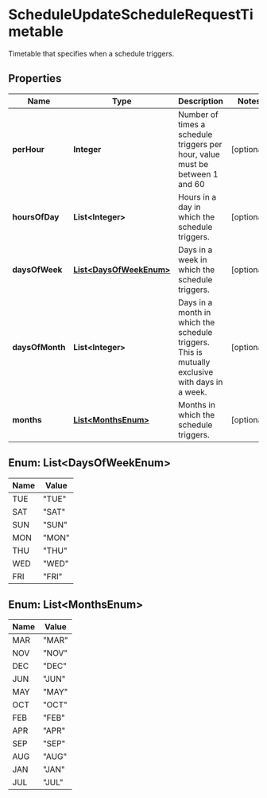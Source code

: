 

# ScheduleUpdateScheduleRequestTimetable

Timetable that specifies when a schedule triggers.

## Properties

| Name | Type | Description | Notes |
|------------ | ------------- | ------------- | -------------|
|**perHour** | **Integer** | Number of times a schedule triggers per hour, value must be between 1 and 60 |  [optional] |
|**hoursOfDay** | **List&lt;Integer&gt;** | Hours in a day in which the schedule triggers. |  [optional] |
|**daysOfWeek** | [**List&lt;DaysOfWeekEnum&gt;**](#List&lt;DaysOfWeekEnum&gt;) | Days in a week in which the schedule triggers. |  [optional] |
|**daysOfMonth** | **List&lt;Integer&gt;** | Days in a month in which the schedule triggers. This is mutually exclusive with days in a week. |  [optional] |
|**months** | [**List&lt;MonthsEnum&gt;**](#List&lt;MonthsEnum&gt;) | Months in which the schedule triggers. |  [optional] |



## Enum: List&lt;DaysOfWeekEnum&gt;

| Name | Value |
|---- | -----|
| TUE | &quot;TUE&quot; |
| SAT | &quot;SAT&quot; |
| SUN | &quot;SUN&quot; |
| MON | &quot;MON&quot; |
| THU | &quot;THU&quot; |
| WED | &quot;WED&quot; |
| FRI | &quot;FRI&quot; |



## Enum: List&lt;MonthsEnum&gt;

| Name | Value |
|---- | -----|
| MAR | &quot;MAR&quot; |
| NOV | &quot;NOV&quot; |
| DEC | &quot;DEC&quot; |
| JUN | &quot;JUN&quot; |
| MAY | &quot;MAY&quot; |
| OCT | &quot;OCT&quot; |
| FEB | &quot;FEB&quot; |
| APR | &quot;APR&quot; |
| SEP | &quot;SEP&quot; |
| AUG | &quot;AUG&quot; |
| JAN | &quot;JAN&quot; |
| JUL | &quot;JUL&quot; |



